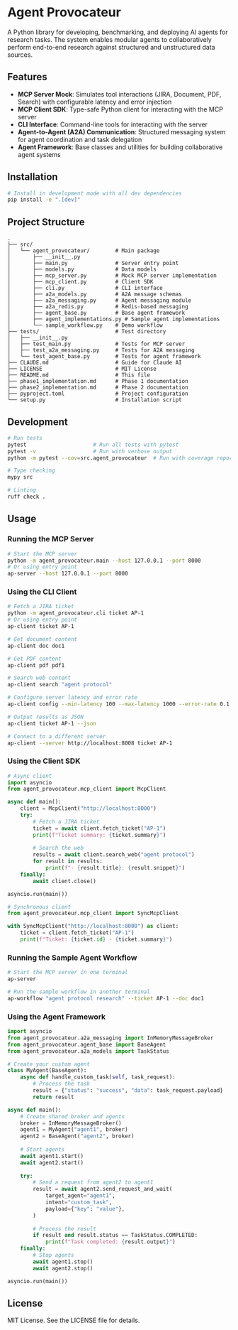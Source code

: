 # Agent Provocateur

A Python library for developing, benchmarking, and deploying AI agents for research tasks. The system enables modular agents to collaboratively perform end-to-end research against structured and unstructured data sources.

## Features

- **MCP Server Mock**: Simulates tool interactions (JIRA, Document, PDF, Search) with configurable latency and error injection
- **MCP Client SDK**: Type-safe Python client for interacting with the MCP server
- **CLI Interface**: Command-line tools for interacting with the server
- **Agent-to-Agent (A2A) Communication**: Structured messaging system for agent coordination and task delegation
- **Agent Framework**: Base classes and utilities for building collaborative agent systems

## Installation

```bash
# Install in development mode with all dev dependencies
pip install -e ".[dev]"
```

## Project Structure

```
.
├── src/
│   └── agent_provocateur/        # Main package
│       ├── __init__.py
│       ├── main.py               # Server entry point
│       ├── models.py             # Data models
│       ├── mcp_server.py         # Mock MCP server implementation
│       ├── mcp_client.py         # Client SDK
│       ├── cli.py                # CLI interface
│       ├── a2a_models.py         # A2A message schemas
│       ├── a2a_messaging.py      # Agent messaging module
│       ├── a2a_redis.py          # Redis-based messaging
│       ├── agent_base.py         # Base agent framework
│       ├── agent_implementations.py # Sample agent implementations
│       └── sample_workflow.py    # Demo workflow
├── tests/                        # Test directory
│   ├── __init__.py
│   ├── test_main.py              # Tests for MCP server
│   ├── test_a2a_messaging.py     # Tests for A2A messaging
│   └── test_agent_base.py        # Tests for agent framework
├── CLAUDE.md                     # Guide for Claude AI
├── LICENSE                       # MIT License
├── README.md                     # This file
├── phase1_implementation.md      # Phase 1 documentation
├── phase2_implementation.md      # Phase 2 documentation
├── pyproject.toml                # Project configuration
└── setup.py                      # Installation script
```

## Development

```bash
# Run tests
pytest                     # Run all tests with pytest
pytest -v                  # Run with verbose output
python -m pytest --cov=src.agent_provocateur  # Run with coverage report

# Type checking
mypy src

# Linting
ruff check .
```

## Usage

### Running the MCP Server

```bash
# Start the MCP server
python -m agent_provocateur.main --host 127.0.0.1 --port 8000
# Or using entry point
ap-server --host 127.0.0.1 --port 8000
```

### Using the CLI Client

```bash
# Fetch a JIRA ticket
python -m agent_provocateur.cli ticket AP-1
# Or using entry point
ap-client ticket AP-1

# Get document content
ap-client doc doc1

# Get PDF content
ap-client pdf pdf1

# Search web content
ap-client search "agent protocol"

# Configure server latency and error rate
ap-client config --min-latency 100 --max-latency 1000 --error-rate 0.1

# Output results as JSON
ap-client ticket AP-1 --json

# Connect to a different server
ap-client --server http://localhost:8008 ticket AP-1
```

### Using the Client SDK

```python
# Async client
import asyncio
from agent_provocateur.mcp_client import McpClient

async def main():
    client = McpClient("http://localhost:8000")
    try:
        # Fetch a JIRA ticket
        ticket = await client.fetch_ticket("AP-1")
        print(f"Ticket summary: {ticket.summary}")
        
        # Search the web
        results = await client.search_web("agent protocol")
        for result in results:
            print(f"- {result.title}: {result.snippet}")
    finally:
        await client.close()

asyncio.run(main())

# Synchronous client
from agent_provocateur.mcp_client import SyncMcpClient

with SyncMcpClient("http://localhost:8000") as client:
    ticket = client.fetch_ticket("AP-1")
    print(f"Ticket: {ticket.id} - {ticket.summary}")
```

### Running the Sample Agent Workflow

```bash
# Start the MCP server in one terminal
ap-server

# Run the sample workflow in another terminal
ap-workflow "agent protocol research" --ticket AP-1 --doc doc1
```

### Using the Agent Framework

```python
import asyncio
from agent_provocateur.a2a_messaging import InMemoryMessageBroker
from agent_provocateur.agent_base import BaseAgent
from agent_provocateur.a2a_models import TaskStatus

# Create your custom agent
class MyAgent(BaseAgent):
    async def handle_custom_task(self, task_request):
        # Process the task
        result = {"status": "success", "data": task_request.payload}
        return result

async def main():
    # Create shared broker and agents
    broker = InMemoryMessageBroker()
    agent1 = MyAgent("agent1", broker)
    agent2 = BaseAgent("agent2", broker)
    
    # Start agents
    await agent1.start()
    await agent2.start()
    
    try:
        # Send a request from agent2 to agent1
        result = await agent2.send_request_and_wait(
            target_agent="agent1",
            intent="custom_task",
            payload={"key": "value"},
        )
        
        # Process the result
        if result and result.status == TaskStatus.COMPLETED:
            print(f"Task completed: {result.output}")
    finally:
        # Stop agents
        await agent1.stop()
        await agent2.stop()

asyncio.run(main())
```

## License

MIT License. See the LICENSE file for details.